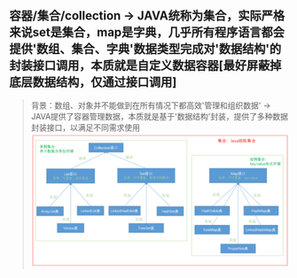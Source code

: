 ## 容器/集合/collection -> JAVA统称为集合，实际严格来说set是集合，map是字典，几乎所有程序语言都会提供'数组、集合、字典'数据类型完成对'数据结构'的封装接口调用，本质就是自定义数据容器[最好屏蔽掉底层数据结构，仅通过接口调用]
> 背景：数组、对象并不能做到在所有情况下都高效'管理和组织数据' -> JAVA提供了容器管理数据，本质就是基于'数据结构'封装，提供了多种数据封装接口，以满足不同需求使用
![](assets/容器.png)